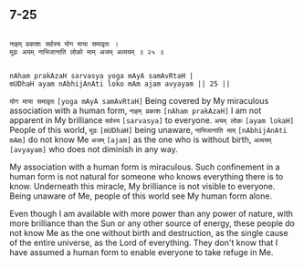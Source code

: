 ## 7-25


```shloka-sa

नाहम् प्रकाशः सर्वस्य योग माया समावृतः ।
मूढः अयम् नाभिजानाति लोको माम् अजम् अव्ययम् ॥ २५ ॥

```
```shloka-sa-hk

nAham prakAzaH sarvasya yoga mAyA samAvRtaH |
mUDhaH ayam nAbhijAnAti loko mAm ajam avyayam || 25 ||

```
`योग माया समावृतः` `[yoga mAyA samAvRtaH]` Being covered by My miraculous association with a human form, `नाहम् प्रकाशः` `[nAham prakAzaH]` I am not apparent in My brilliance `सर्वस्य` `[sarvasya]` to everyone. `अयम् लोकः` `[ayam lokaH]` People of this world, `मूढः` `[mUDhaH]` being unaware, `नाभिजानाति माम्` `[nAbhijAnAti mAm]` do not know Me `अजम्` `[ajam]` as the one who is without birth, `अव्ययम्` `[avyayam]` who does not diminish in any way.

My association with a human form is miraculous. Such confinement in a human form is not natural for someone who knows everything there is to know. Underneath this miracle, My brilliance is not visible to everyone. Being unaware of Me, people of this world see My human form alone. 

Even though I am available with more power than any power of nature, with more brilliance than the Sun or any other source of energy, these people do not know Me as the one without birth and destruction, as the single cause of the entire universe, as the Lord of everything. They don't know that I have assumed a human form to enable everyone to take refuge in Me.


